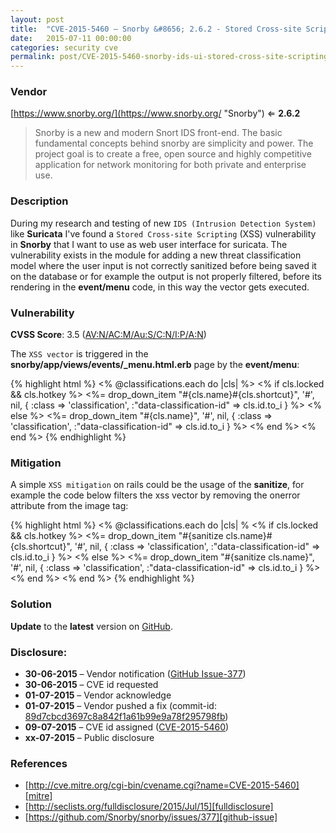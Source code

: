 ```yaml
---
layout: post
title:  "CVE-2015-5460 – Snorby &#8656; 2.6.2 - Stored Cross-site Scripting"
date:   2015-07-11 00:00:00
categories: security cve
permalink: post/CVE-2015-5460-snorby-ids-ui-stored-cross-site-scripting/
---
```


### Vendor

[https://www.snorby.org/](https://www.snorby.org/ "Snorby") &#8656; **2.6.2**

> Snorby is a new and modern Snort IDS front-end. The basic fundamental concepts behind snorby are simplicity and power. The project goal is to create a free, open source and highly competitive application for network monitoring for both private and enterprise use.


### Description

During my research and testing of new `IDS (Intrusion Detection System)` like **Suricata** I've found a `Stored Cross-site Scripting` (XSS) vulnerability in **Snorby** that I want to use as web user interface for suricata. The vulnerability exists in the module for adding a new threat classification model where the user input is not correctly sanitized before being saved it on the database or for example the output is not properly filtered, before its rendering in the **event/menu** code, in this way the vector gets executed.


### Vulnerability

**CVSS Score**: 3.5 (<a href="https://nvd.nist.gov/cvss.cfm?calculator&version=2&vector=(AV:N/AC:M/Au:S/C:N/I:P/A:N)" title="CVSS v2 Vector (AV:N/AC:M/Au:S/C:N/I:P/A:N)" target="_blank">AV:N/AC:M/Au:S/C:N/I:P/A:N</a>)


The `XSS vector` is triggered in the **snorby/app/views/events/_menu.html.erb** page by the **event/menu**:

{% highlight html %}
<% @classifications.each do |cls| %>
    <% if cls.locked && cls.hotkey %>
        <%= drop_down_item "#{cls.name}<span class='shortcut'>#{cls.shortcut}</span>", '#', nil, { :class => 'classification', :"data-classification-id" => cls.id.to_i } %>
    <% else %>
        <%= drop_down_item "#{cls.name}", '#', nil, { :class => 'classification', :"data-classification-id" => cls.id.to_i } %>
    <% end %>
<% end %>
{% endhighlight %}


<!--r34dm0r3-->


### Mitigation

A simple `XSS mitigation` on rails could be the usage of the **sanitize**, for example the code below filters the xss vector by removing the onerror attribute from the image tag:

{% highlight html %}
<% @classifications.each do |cls| %
    <% if cls.locked && cls.hotkey %>
        <%= drop_down_item "#{sanitize cls.name}<span class='shortcut'>#{cls.shortcut}</span>", '#', nil, { :class => 'classification', :"data-classification-id" => cls.id.to_i } %>
    <% else %>
        <%= drop_down_item "#{sanitize cls.name}", '#', nil, { :class => 'classification', :"data-classification-id" => cls.id.to_i } %>
    <% end %>
<% end %>
{% endhighlight %}


### Solution

**Update** to the **latest** version on [GitHub](https://github.com/Snorby/snorby, "GitHub - Snorby").


### Disclosure:

* **30-06-2015** – Vendor notification (<a href="https://github.com/Snorby/snorby/issues/377" title="GitHub Issue-377" target="_blank">GitHub Issue-377</a>)
* **30-06-2015** – CVE id requested
* **01-07-2015** – Vendor acknowledge
* **01-07-2015** – Vendor pushed a fix (commit-id: <a href="https://github.com/Snorby/snorby/commit/89d7cbcd3697c8a842f1a61b99e9a78f295798fb" title="GitHub commit-id: 89d7cbcd3697c8a842f1a61b99e9a78f295798fb" target="_blank">89d7cbcd3697c8a842f1a61b99e9a78f295798fb</a>)
* **09-07-2015** – CVE id assigned (<a href="http://cve.mitre.org/cgi-bin/cvename.cgi?name=CVE-2015-5460" title="CVE-2015-5460" target="_blank">CVE-2015-5460</a>)
* **xx-07-2015** – Public disclosure


### References

* [http://cve.mitre.org/cgi-bin/cvename.cgi?name=CVE-2015-5460][mitre]
* [http://seclists.org/fulldisclosure/2015/Jul/15][fulldisclosure]
* [https://github.com/Snorby/snorby/issues/377][github-issue]

[mitre]:			http://cve.mitre.org/cgi-bin/cvename.cgi?name=CVE-2015-5460     "CVE-2015-5460"
[fulldisclosure]:   http://seclists.org/fulldisclosure/2015/Jul/15                  "FullDisclosure"
[github-issue]:     https://github.com/Snorby/snorby/issues/377                     "GitHub Issue-377"
